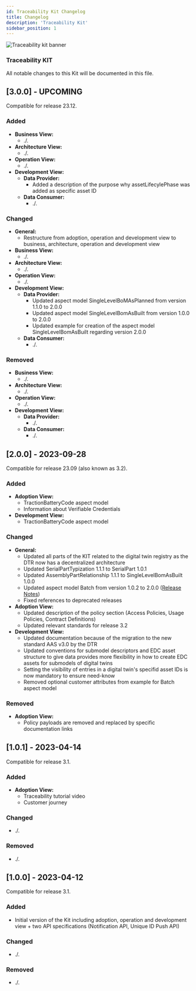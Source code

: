 ```yaml
---
id: Traceability Kit Changelog
title: Changelog
description: 'Traceability Kit'
sidebar_position: 1
---
```


![Traceability kit banner](@site/static/img/doc-traceability_header-minified.png)

### Traceability KIT

All notable changes to this Kit will be documented in this file.

## [3.0.0] - UPCOMING

Compatible for release 23.12.

### Added

- **Business View:**
  - ./.
- **Architecture View:**
  - ./.
- **Operation View:**
  - ./.
- **Development View:**
  - **Data Provider:**
    - Added a description of the purpose why assetLifecylePhase was added as specific asset ID
  - **Data Consumer:**
    - ./.

### Changed

- **General:**
  - Restructure from adoption, operation and development view to business, architecture, operation and development view
- **Business View:**
  - ./.
- **Architecture View:**
  - ./.
- **Operation View:**
  - ./.
- **Development View:**
  - **Data Provider:**
    - Updated aspect model SingleLevelBoMAsPlanned from version 1.1.0 to 2.0.0
    - Updated aspect model SingleLevelBomAsBuilt from version 1.0.0 to 2.0.0
    - Updated example for creation of the aspect model SingleLevelBomAsBuilt regarding version 2.0.0
  - **Data Consumer:**
    - ./.

### Removed

- **Business View:**
  - ./.
- **Architecture View:**
  - ./.
- **Operation View:**
  - ./.
- **Development View:**
  - **Data Provider:**
    - ./.
  - **Data Consumer:**
    - ./.

## [2.0.0] - 2023-09-28

Compatible for release 23.09 (also known as 3.2).

### Added

- **Adoption View:**
  - TractionBatteryCode aspect model
  - Information about Verifiable Credentials
- **Development View:**
  - TractionBatteryCode aspect model

### Changed

- **General:**
  - Updated all parts of the KIT related to the digital twin registry as the DTR now has a decentralized architecture
  - Updated SerialPartTypization 1.1.1 to SerialPart 1.0.1
  - Updated AssemblyPartRelationship 1.1.1 to SingleLevelBomAsBuilt 1.0.0
  - Updated aspect model Batch from version 1.0.2 to 2.0.0 ([Release Notes](https://github.com/eclipse-tractusx/sldt-semantic-models/blob/main/io.catenax.batch/RELEASE_NOTES.md))
  - Fixed references to deprecated releases
- **Adoption View:**
  - Updated description of the policy section (Access Policies, Usage Policies, Contract Definitions)
  - Updated relevant standards for release 3.2
- **Development View:**
  - Updated documentation because of the migration to the new standard AAS v3.0 by the DTR
  - Updated conventions for submodel descriptors and EDC asset structure to give data provides more flexibility in how to create EDC assets for submodels of digital twins
  - Setting the visibility of entries in a digital twin's specifid asset IDs is now mandatory to ensure need-know
  - Removed optional customer attributes from example for Batch aspect model

### Removed

- **Adoption View:**
  - Policy payloads are removed and replaced by specific documentation links

## [1.0.1] - 2023-04-14

Compatible for release 3.1.

### Added

- **Adoption View:**
  - Traceability tutorial video
  - Customer journey

### Changed

- ./.

### Removed

- ./.

## [1.0.0] - 2023-04-12

Compatible for release 3.1.

### Added

- Initial version of the Kit including adoption, operation and development view + two API specifications (Notification API, Unique ID Push API)

### Changed

- ./.

### Removed

- ./.
